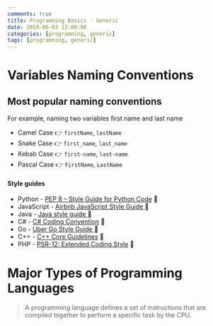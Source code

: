 ```yaml
---
comments: true
title: Programming Basics - Generic
date: 2019-06-03 12:00:00
categories: [programming, generic]
tags: [programming, generic]
---
```


# Variables Naming Conventions

## Most popular naming conventions

For example, naming two variables first name and last name

* Camel Case :point_right: `firstName`, `lastName`
* Snake Case :point_right: `first_name`, `last_name`	
* Kebab Case :point_right: `first-name`, `last-name`
* Pascal Case :point_right: `FirstName`, `LastName`

#### Style guides
- Python - [PEP 8 – Style Guide for Python Code](https://peps.python.org/pep-0008/) :link: 
- JavaScript - [Airbnb JavaScript Style Guide ](https://github.com/airbnb/javascript):link: 
- Java - [Java style guide ](https://www.cs.cornell.edu/courses/JavaAndDS/JavaStyle.html):link: 
- C# - [C# Coding Convention](https://docs.microsoft.com/en-us/dotnet/csharp/fundamentals/coding-style/coding-conventions) :link: 
- Go - [Uber Go Style Guide ](https://github.com/uber-go/guide/blob/master/style.md):link: 
- C++ - [C++ Core Guidelines](https://isocpp.github.io/CppCoreGuidelines/CppCoreGuidelines) :link: 
- PHP - [PSR-12: Extended Coding Style](https://www.php-fig.org/psr/psr-12/) :link: 

# Major Types of Programming Languages

> A programming language defines a set of instructions that are compiled together to perform a specific task by the CPU.

